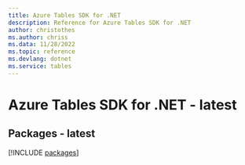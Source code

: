 ```yaml
---
title: Azure Tables SDK for .NET
description: Reference for Azure Tables SDK for .NET
author: christothes
ms.author: chriss
ms.data: 11/28/2022
ms.topic: reference
ms.devlang: dotnet
ms.service: tables
---
```

# Azure Tables SDK for .NET - latest
## Packages - latest
[!INCLUDE [packages](tables-index.md)]